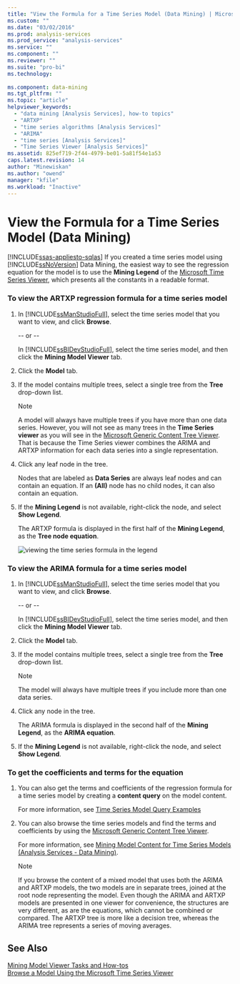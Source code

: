 ```yaml
---
title: "View the Formula for a Time Series Model (Data Mining) | Microsoft Docs"
ms.custom: ""
ms.date: "03/02/2016"
ms.prod: analysis-services
ms.prod_service: "analysis-services"
ms.service: ""
ms.component: ""
ms.reviewer: ""
ms.suite: "pro-bi"
ms.technology: 
  
ms.component: data-mining
ms.tgt_pltfrm: ""
ms.topic: "article"
helpviewer_keywords: 
  - "data mining [Analysis Services], how-to topics"
  - "ARTXP"
  - "time series algorithms [Analysis Services]"
  - "ARIMA"
  - "time series [Analysis Services]"
  - "Time Series Viewer [Analysis Services]"
ms.assetid: 825ef719-2f44-4979-be01-5a81f54e1a53
caps.latest.revision: 14
author: "Minewiskan"
ms.author: "owend"
manager: "kfile"
ms.workload: "Inactive"
---
```

# View the Formula for a Time Series Model (Data Mining)
[!INCLUDE[ssas-appliesto-sqlas](../../includes/ssas-appliesto-sqlas.md)]
  If you created a time series model using [!INCLUDE[ssNoVersion](../../includes/ssnoversion-md.md)] Data Mining, the easiest way to see the regression equation for the model is to use the **Mining Legend** of the [Microsoft Time Series Viewer](../../analysis-services/data-mining/browse-a-model-using-the-microsoft-time-series-viewer.md), which presents all the constants in a readable format.  
  
### To view the ARTXP regression formula for a time series model  
  
1.  In [!INCLUDE[ssManStudioFull](../../includes/ssmanstudiofull-md.md)], select the time series model that you want to view, and click **Browse**.  
  
     -- or --  
  
     In [!INCLUDE[ssBIDevStudioFull](../../includes/ssbidevstudiofull-md.md)], select the time series model, and then click the **Mining Model Viewer** tab.  
  
2.  Click the **Model** tab.  
  
3.  If the model contains multiple trees, select a single tree from the **Tree** drop-down list.  
  
    > [!NOTE]  
    >  A model will always have multiple trees if you have more than one data series. However, you will not see as many trees in the **Time Series viewer** as you will see in the [Microsoft Generic Content Tree Viewer](http://msdn.microsoft.com/library/751b4393-f6fd-48c1-bcef-bdca589ce34c). That is because the Time Series viewer combines the ARIMA and ARTXP information for each data series into a single representation.  
  
4.  Click any leaf node in the tree.  
  
     Nodes that are labeled as **Data Series** are always leaf nodes and can contain an equation. If an **(All)** node has no child nodes, it can also contain an equation.  
  
5.  If the **Mining Legend** is not available, right-click the node, and select **Show Legend**.  
  
     The ARTXP formula is displayed in the first half of the **Mining Legend**, as the **Tree node equation**.  
  
     ![viewing the time series formula in the legend](../../analysis-services/data-mining/media/ssdm-timeserieslegend.png "viewing the time series formula in the legend")  
  
### To view the ARIMA formula for a time series model  
  
1.  In [!INCLUDE[ssManStudioFull](../../includes/ssmanstudiofull-md.md)], select the time series model that you want to view, and click **Browse**.  
  
     -- or --  
  
     In [!INCLUDE[ssBIDevStudioFull](../../includes/ssbidevstudiofull-md.md)], select the time series model, and then click the **Mining Model Viewer** tab.  
  
2.  Click the **Model** tab.  
  
3.  If the model contains multiple trees, select a single tree from the **Tree** drop-down list.  
  
    > [!NOTE]  
    >  The model will always have multiple trees if you include more than one data series.  
  
4.  Click any node in the tree.  
  
     The ARIMA formula is displayed in the second half of the **Mining Legend**, as the **ARIMA equation**.  
  
5.  If the **Mining Legend** is not available, right-click the node, and select **Show Legend**.  
  
### To get the coefficients and terms for the equation  
  
1.  You can also get the terms and coefficients of the regression formula for a time series model by creating a **content query** on the model content.  
  
     For more information, see [Time Series Model Query Examples](../../analysis-services/data-mining/time-series-model-query-examples.md)  
  
2.  You can also browse the time series models and find the terms and coefficients by using the [Microsoft Generic Content Tree Viewer](http://msdn.microsoft.com/library/751b4393-f6fd-48c1-bcef-bdca589ce34c).  
  
     For more information, see [Mining Model Content for Time Series Models &#40;Analysis Services - Data Mining&#41;](../../analysis-services/data-mining/mining-model-content-for-time-series-models-analysis-services-data-mining.md).  
  
    > [!NOTE]  
    >  If you browse the content of a mixed model that uses both the ARIMA and ARTXP models, the two models are in separate trees, joined at the root node representing the model. Even though the ARIMA and ARTXP models are presented in one viewer for convenience, the structures are very different, as are the equations, which cannot be combined or compared. The ARTXP tree is more like a decision tree, whereas the ARIMA tree represents a series of moving averages.  
  
## See Also  
 [Mining Model Viewer Tasks and How-tos](../../analysis-services/data-mining/mining-model-viewer-tasks-and-how-tos.md)   
 [Browse a Model Using the Microsoft Time Series Viewer](../../analysis-services/data-mining/browse-a-model-using-the-microsoft-time-series-viewer.md)  
  
  
